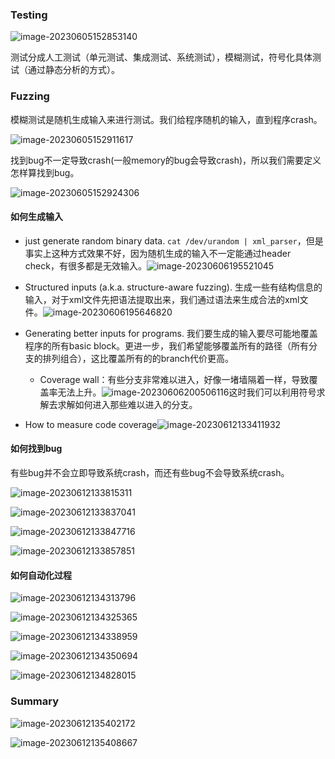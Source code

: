 
### Testing

![image-20230605152853140](../img/5.25/image-20230605152853140.png)

测试分成人工测试（单元测试、集成测试、系统测试），模糊测试，符号化具体测试（通过静态分析的方式）。

### Fuzzing

模糊测试是随机生成输入来进行测试。我们给程序随机的输入，直到程序crash。

![image-20230605152911617](../img/5.25/image-20230605152911617.png)

找到bug不一定导致crash(一般memory的bug会导致crash)，所以我们需要定义怎样算找到bug。

![image-20230605152924306](../img/5.25/image-20230605152924306.png)

#### 如何生成输入

-  just generate random binary data. `cat /dev/urandom | xml_parser`，但是事实上这种方式效果不好，因为随机生成的输入不一定能通过header check，有很多都是无效输入。![image-20230606195521045](../img/5.25/image-20230606195521045.png)
- Structured inputs (a.k.a. structure-aware fuzzing). 生成一些有结构信息的输入，对于xml文件先把语法提取出来，我们通过语法来生成合法的xml文件。![image-20230606195646820](../img/5.25/image-20230606195646820.png)
- Generating better inputs for programs. 我们要生成的输入要尽可能地覆盖程序的所有basic block。更进一步，我们希望能够覆盖所有的路径（所有分支的排列组合），这比覆盖所有的的branch代价更高。
  - Coverage wall：有些分支非常难以进入，好像一堵墙隔着一样，导致覆盖率无法上升。![image-20230606200506116](../img/5.25/image-20230606200506116.png)这时我们可以利用符号求解去求解如何进入那些难以进入的分支。

- How to measure code coverage![image-20230612133411932](../img/6.7/image-20230612133411932.png)

#### 如何找到bug

有些bug并不会立即导致系统crash，而还有些bug不会导致系统crash。

![image-20230612133815311](../img/6.7/image-20230612133815311.png)

![image-20230612133837041](../img/6.7/image-20230612133837041.png)

![image-20230612133847716](../img/6.7/image-20230612133847716.png)

![image-20230612133857851](../img/6.7/image-20230612133857851.png)

#### 如何自动化过程

![image-20230612134313796](../img/6.7/image-20230612134313796.png)

![image-20230612134325365](../img/6.7/image-20230612134325365.png)

![image-20230612134338959](../img/6.7/image-20230612134338959.png)

![image-20230612134350694](../img/6.7/image-20230612134350694.png)



![image-20230612134828015](../img/6.7/image-20230612134828015.png)

### Summary

![image-20230612135402172](../img/6.7/image-20230612135402172.png)

![image-20230612135408667](../img/6.7/image-20230612135408667.png)
